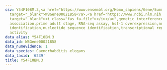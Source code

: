 ```yaml
---
csv: Y54F10BM.3,<a href="https://www.ensembl.org/Homo_sapiens/Gene/Summary?db=core;g=WBGene00021858"
  target="_blank">WBGene00021858</a>,<a href="https://www.ncbi.nlm.nih.gov/pubmed/30894454"
  target="_blank"><i class="fas fa-file"></i></a>",genetic interference,functional
  association,prime adult stage, RNA-seq assay, hsf-1 overexpression,nucleotide sequence
  identification,nucleotide sequence identification,transcriptional regulation,up-regulates
  activity
data_alias: Y54F10BM.3
data_id: WBGene00021858
data_numevidence: 1
data_species: Caenorhabditis elegans
data_taxid: '6239'
title: Y54F10BM.3
---
```

